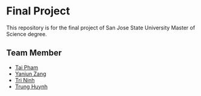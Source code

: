 # Final Project
This repository is for the final project of San Jose State University Master of Science degree. 


## Team Member
* [Tai Pham](https://github.com/taipham)
* [Yanjun Zang](https://github.com/YaraZang)
* [Tri Ninh](https://github.com/tninh)
* [Trung Huynh](https://github.com/randomstyle)
